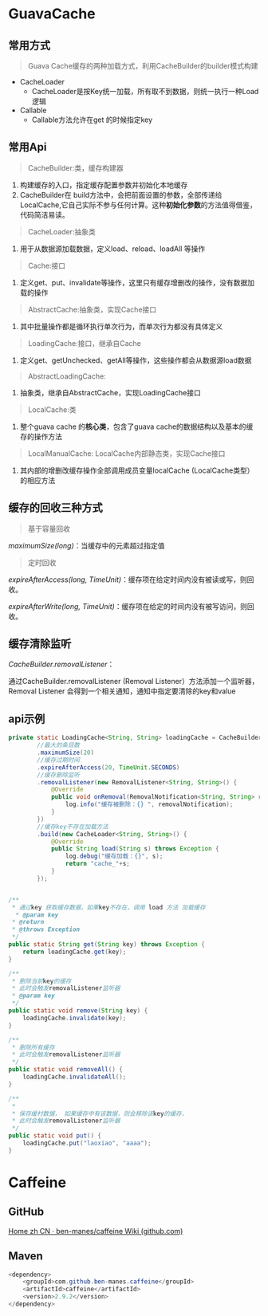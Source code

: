 
#

# GuavaCache

## 常用方式

> Guava Cache缓存的两种加载方式，利用CacheBuilder的builder模式构建

- CacheLoader
  - CacheLoader是按Key统一加载，所有取不到数据，则统一执行一种Load逻辑
- Callable
  - Callable方法允许在get 的时候指定key

## 常用Api

> CacheBuilder:类，缓存构建器

1. 构建缓存的入口，指定缓存配置参数并初始化本地缓存
2. CacheBuilder在 build方法中，会把前面设置的参数，全部传递给LocalCache,它自己实际不参与任何计算。这种**初始化参数**的方法值得借鉴，代码简洁易读。

> CacheLoader:抽象类

1. 用于从数据源加载数据，定义load、reload、loadAll 等操作

> Cache:接口

1. 定义get、put、invalidate等操作，这里只有缓存增删改的操作，没有数据加载的操作

> AbstractCache:抽象类，实现Cache接口

1. 其中批量操作都是循环执行单次行为，而单次行为都没有具体定义 

> LoadingCache:接口，继承自Cache

1. 定义get、getUnchecked、getAll等操作，这些操作都会从数据源load数据

> AbstractLoadingCache:

1. 抽象类，继承自AbstractCache，实现LoadingCache接口

> LocalCache:类

1. 整个guava cache 的**核心类**，包含了guava cache的数据结构以及基本的缓存的操作方法

> LocalManualCache: LocalCache内部静态类，实现Cache接口

1. 其内部的增删改缓存操作全部调用成员变量localCache (LocalCache类型）的相应方法

## 缓存的回收三种方式

> 基于容量回收

*maximumSize(long)*：当缓存中的元素超过指定值

> 定时回收

*expireAfterAccess(long, TimeUnit)*：缓存项在给定时间内没有被读或写，则回收。

*expireAfterWrite(long, TimeUnit)*：缓存项在给定的时间内没有被写访问，则回收。

## 缓存清除监听

*CacheBuilder.removalListener*： 

通过CacheBuilder.removalListener (Removal Listener）方法添加一个监听器，Removal Listener 会得到一个相关通知，通知中指定要清除的key和value



## api示例

```java
private static LoadingCache<String, String> loadingCache = CacheBuilder.newBuilder()
        //最大的条目数
        .maximumSize(20)
        //缓存过期时间
        .expireAfterAccess(20, TimeUnit.SECONDS)
        //缓存删除监听
        .removalListener(new RemovalListener<String, String>() {
            @Override
            public void onRemoval(RemovalNotification<String, String> removalNotification) {
                log.info("缓存被删除：{} ", removalNotification);
            }
        })
        //缓存key不存在加载方法
        .build(new CacheLoader<String, String>() {
            @Override
            public String load(String s) throws Exception {
                log.debug("缓存加载：{}", s);
                return "cache_"+s;
            }
        });


/**
 * 通过key 获取缓存数据，如果key不存在，调用 load 方法 加载缓存
  * @param key
 * @return
 * @throws Exception
 */
public static String get(String key) throws Exception {
    return loadingCache.get(key);
}

/**
 * 删除当前key的缓存
 * 此时会触发removalListener监听器
 * @param key
 */
public static void remove(String key) {
    loadingCache.invalidate(key);
}

/**
 * 删除所有缓存
 * 此时会触发removalListener监听器
 */
public static void removeAll() {
    loadingCache.invalidateAll();
}

/**
 *
 * 保存缓村数据， 如果缓存中有该数据，则会移除该key的缓存，
 * 此时会触发removalListener监听器
 */
public static void put() {
    loadingCache.put("laoxiao", "aaaa");
}
```

# Caffeine

## GitHub

[Home zh CN · ben-manes/caffeine Wiki (github.com)](https://github.com/ben-manes/caffeine/wiki/Home-zh-CN)

## Maven 

```java
<dependency>
    <groupId>com.github.ben-manes.caffeine</groupId>
    <artifactId>caffeine</artifactId>
    <version>2.9.2</version>
</dependency>

```
